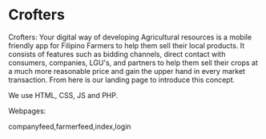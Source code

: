# Crofters
Crofters: Your digital way of developing Agricultural resources is a mobile friendly app for Filipino Farmers to help them sell their local products. It consists of features such as bidding channels, direct contact with consumers, companies, LGU's, and partners to help them sell their crops at a much more reasonable price and gain the upper hand in every market transaction.   From here is our landing page to introduce this concept.

We use HTML, CSS, JS and PHP. 

Webpages:

companyfeed,farmerfeed,index,login

